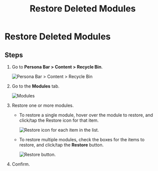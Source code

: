 ﻿---
uid: restore-deleted-modules
locale: en
title: Restore Deleted Modules
dnneditions: Evoq Content,Evoq Engage
dnnversion: 09.02.00
related-topics: add-module-to-page-pb-all,add-content-to-page-quickly-pb-all,configure-module-on-page-pb-all,delete-module-from-page-pb-all,purge-deleted-modules,create-article-publisher
---

# Restore Deleted Modules

## Steps

1.  Go to **Persona Bar \> Content \> Recycle Bin**.
    
    ![Persona Bar > Content > Recycle Bin](/images/scr-pbar-host-Content-E91.png)
    
2.  Go to the **Modules** tab.
    
    ![Modules](/images/scr-pbtabs-all-Content-RecycleBin-Modules-E91.png)
    
3.  Restore one or more modules.
    *   To restore a single module, hover over the module to restore, and click/tap the Restore icon for that item.
        
          
        
        ![Restore icon for each item in the list.](/images/scr-RecycleBin-Modules-Restore-icon-E91.png)
        
          
        
    *   To restore multiple modules, check the boxes for the items to restore, and click/tap the **Restore** button.
        
          
        
        ![Restore button.](/images/scr-RecycleBin-Modules-Select-Then-Restore-button-E91.png)
        
          
        
4.  Confirm.
